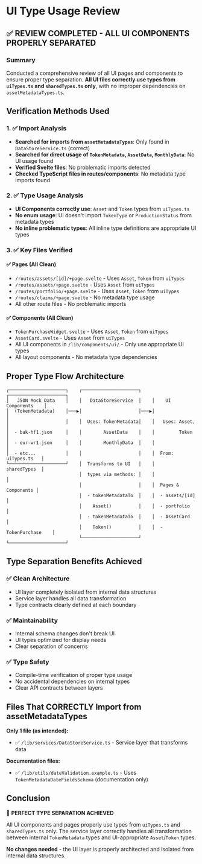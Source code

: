 # UI Type Usage Review

## ✅ **REVIEW COMPLETED - ALL UI COMPONENTS PROPERLY SEPARATED**

### Summary
Conducted a comprehensive review of all UI pages and components to ensure proper type separation. **All UI files correctly use types from `uiTypes.ts` and `sharedTypes.ts` only**, with no improper dependencies on `assetMetadataTypes.ts`.

## Verification Methods Used

### 1. ✅ Import Analysis
- **Searched for imports from `assetMetadataTypes`**: Only found in `DataStoreService.ts` (correct)
- **Searched for direct usage of `TokenMetadata`, `AssetData`, `MonthlyData`**: No UI usage found
- **Verified Svelte files**: No problematic imports detected
- **Checked TypeScript files in routes/components**: No metadata type imports found

### 2. ✅ Type Usage Analysis  
- **UI Components correctly use**: `Asset` and `Token` types from `uiTypes.ts`
- **No enum usage**: UI doesn't import `TokenType` or `ProductionStatus` from metadata types
- **No inline problematic types**: All inline type definitions are appropriate UI types

### 3. ✅ Key Files Verified

#### ✅ Pages (All Clean)
- `/routes/assets/[id]/+page.svelte` - Uses `Asset`, `Token` from `uiTypes`
- `/routes/assets/+page.svelte` - Uses `Asset` from `uiTypes`  
- `/routes/portfolio/+page.svelte` - Uses `Asset`, `Token` from `uiTypes`
- `/routes/claims/+page.svelte` - No metadata type usage
- All other route files - No problematic imports

#### ✅ Components (All Clean)
- `TokenPurchaseWidget.svelte` - Uses `Asset`, `Token` from `uiTypes`
- `AssetCard.svelte` - Uses `Asset` from `uiTypes`
- All UI components in `/lib/components/ui/` - Only use appropriate UI types
- All layout components - No metadata type dependencies

## Proper Type Flow Architecture

```
┌─────────────────────┐    ┌─────────────────────┐    ┌─────────────────────┐
│   JSON Mock Data    │    │   DataStoreService  │    │    UI Components    │
│  (TokenMetadata)    │───▶│                     │───▶│                     │
│                     │    │  Uses: TokenMetadata│    │   Uses: Asset,      │
│  - bak-hf1.json     │    │        AssetData    │    │         Token       │
│  - eur-wr1.json     │    │        MonthlyData  │    │                     │
│  - etc...           │    │                     │    │  From: uiTypes.ts   │
└─────────────────────┘    │  Transforms to UI   │    │        sharedTypes  │
                           │  types via methods: │    │                     │
                           │                     │    │  Pages & Components │
                           │  - tokenMetadataTo  │    │  - assets/[id]      │
                           │    Asset()          │    │  - portfolio        │
                           │  - tokenMetadataTo  │    │  - AssetCard        │
                           │    Token()          │    │  - TokenPurchase    │
                           └─────────────────────┘    └─────────────────────┘
```

## Type Separation Benefits Achieved

### ✅ **Clean Architecture**
- UI layer completely isolated from internal data structures
- Service layer handles all data transformation
- Type contracts clearly defined at each boundary

### ✅ **Maintainability** 
- Internal schema changes don't break UI
- UI types optimized for display needs
- Clear separation of concerns

### ✅ **Type Safety**
- Compile-time verification of proper type usage
- No accidental dependencies on internal types
- Clear API contracts between layers

## Files That CORRECTLY Import from assetMetadataTypes

**Only 1 file (as intended):**
- ✅ `/lib/services/DataStoreService.ts` - Service layer that transforms data

**Documentation files:**
- ✅ `/lib/utils/dateValidation.example.ts` - Uses `TokenMetadataDateFieldsSchema` (documentation only)

## Conclusion

🎉 **PERFECT TYPE SEPARATION ACHIEVED**

All UI components and pages properly use types from `uiTypes.ts` and `sharedTypes.ts` only. The service layer correctly handles all transformation between internal `TokenMetadata` types and UI-appropriate `Asset`/`Token` types.

**No changes needed** - the UI layer is properly architected and isolated from internal data structures.
